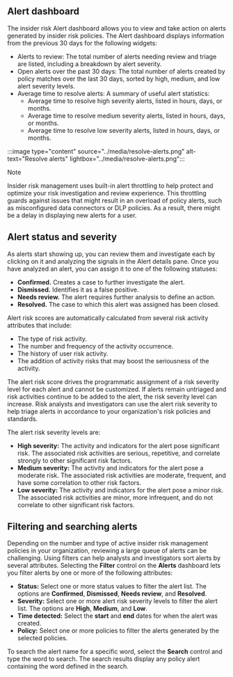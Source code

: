 ## Alert dashboard

The insider risk Alert dashboard allows you to view and take action on alerts generated by insider risk policies. The Alert dashboard displays information from the previous 30 days for the following widgets:

- Alerts to review: The total number of alerts needing review and triage are listed, including a breakdown by alert severity.
- Open alerts over the past 30 days: The total number of alerts created by policy matches over the last 30 days, sorted by high, medium, and low alert severity levels.
- Average time to resolve alerts: A summary of useful alert statistics:
  - Average time to resolve high severity alerts, listed in hours, days, or months.
  - Average time to resolve medium severity alerts, listed in hours, days, or months.
  - Average time to resolve low severity alerts, listed in hours, days, or months.

:::image type="content" source="../media/resolve-alerts.png" alt-text="Resolve alerts" lightbox="../media/resolve-alerts.png":::

> [!NOTE]
> Insider risk management uses built-in alert throttling to help protect and optimize your risk investigation and review experience. This throttling guards against issues that might result in an overload of policy alerts, such as misconfigured data connectors or DLP policies. As a result, there might be a delay in displaying new alerts for a user.

## Alert status and severity

As alerts start showing up, you can review them and investigate each by clicking on it and analyzing the signals in the Alert details pane. Once you have analyzed an alert, you can assign it to one of the following statuses:

- **Confirmed.** Creates a case to further investigate the alert.
- **Dismissed.** Identifies it as a false positive. 
- **Needs review.** The alert requires further analysis to define an action.
- **Resolved.** The case to which this alert was assigned has been closed.

Alert risk scores are automatically calculated from several risk activity attributes that include:

- The type of risk activity.
- The number and frequency of the activity occurrence.
- The history of user risk activity.
- The addition of activity risks that may boost the seriousness of the activity.

The alert risk score drives the programmatic assignment of a risk severity level for each alert and cannot be customized. If alerts remain untriaged and risk activities continue to be added to the alert, the risk severity level can increase. Risk analysts and investigators can use the alert risk severity to help triage alerts in accordance to your organization's risk policies and standards.

The alert risk severity levels are:

- **High severity:** The activity and indicators for the alert pose significant risk. The associated risk activities are serious, repetitive, and correlate strongly to other significant risk factors.
- **Medium severity:** The activity and indicators for the alert pose a moderate risk. The associated risk activities are moderate, frequent, and have some correlation to other risk factors.
- **Low severity:** The activity and indicators for the alert pose a minor risk. The associated risk activities are minor, more infrequent, and do not correlate to other significant risk factors.

## Filtering and searching alerts

Depending on the number and type of active insider risk management policies in your organization, reviewing a large queue of alerts can be challenging. Using filters can help analysts and investigators sort alerts by several attributes. Selecting the **Filter** control on the **Alerts** dashboard lets you filter alerts by one or more of the following attributes:

- **Status:** Select one or more status values to filter the alert list. The options are **Confirmed**, **Dismissed**, **Needs review**, and **Resolved**.
- **Severity:** Select one or more alert risk severity levels to filter the alert list. The options are **High**, **Medium**, and **Low**.
- **Time detected:** Select the **start** and **end** dates for when the alert was created.
- **Policy:** Select one or more policies to filter the alerts generated by the selected policies.

To search the alert name for a specific word, select the **Search** control and type the word to search. The search results display any policy alert containing the word defined in the search.
